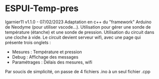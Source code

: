 # ESPUI-Temp-pres
 lgarnier11
 v1.1.0 - 07/02/2023
 Adaptation en c++ du "framework" Arduino de Neodyme (pour utiliser vscode...).
 Utilisation pour gérer une sonde de température (étanche) et
 une sonde de pression.
 Utilisation du circuit dans une cloche à vide.
 Le circuit devient serveur wifi, avec une page qui
 présente trois onglets :
 - Mesures      : Température et pression
 - Debug        : Affichage des messages
 - Paramétrages : Délais des mesures, wifi

 Par soucis de simplicité, on passe de 4 fichiers .ino
 à un seul fichier .cpp
